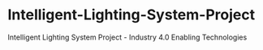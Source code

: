 # Intelligent-Lighting-System-Project
Intelligent Lighting System Project - Industry 4.0 Enabling Technologies
